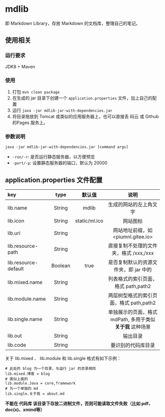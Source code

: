 # mdlib

即 Markdown Library，存放 Markdown 的文档库，整理自己的笔记。

## 使用相关

### 运行要求

JDK8 + Maven

### 使用

1. 打包 `mvn clean package`
1. 在生成的 jar 目录下创建一个 `application.properties` 文件，加上自己的配置
1. 运行 `java -jar mdlib-jar-with-dependencies.jar`
1. 将目录拖放到 Tomcat 或类似的应用服务器上，也可以直接丢 码云 或 Github 的Pages 服务上。

### 参数说明

`java -jar mdlib-jar-with-dependencies.jar [command args]`

- `-run/-r`: 是否运行静态服务器，以方便预览
- `-port/-p`: 设置静态服务器的端口，默认为 20000

## application.properties 文件配置

key | type | 默认值 | 说明
:--- | :---: | :---: | :---:
lib.name | String | mdlib | 生成的网站的左上角文字
lib.icon | String | static/ml.ico | 网站图标
lib.uri | String |  | 网站地址前缀，如 <piumnl.gitee.io>
lib.resource-path | String |  | 直接复制不处理的文件夹，格式 /xxx,/xxx
lib.resource-default | Boolean | true | 是否复制默认的资源文件夹，即 jar 中的
lib.mixed.name | String |  | 列表格式的索引页面，格式 path,path2
lib.module.name | String |  | 两层树型格式的索引页面，格式 path,path2
lib.single.name | String |  | 单独展示的页面，格式 mdPath, 多用于类似 __关于我__ 这种场景
lib.out | String |  | 输出目录
lib.code | String |  | 要识别的代码库目录

关于 lib.mixed 、 lib.module 和 lib.single 格式有如下示例：

```properties
# 此处的 blog 为一个目录，与运行 jar 的目录相同
lib.mixed.博客 = blog
# 类似上面的
lib.module.Java = core,framework
# 为一个单独的 md
lib.single.关于我 = about.md
```

__不能在 代码库 该目录下存放二进制文件，否则可能读取文件失败（比如 pdf、doc(x)、xmind等）__
